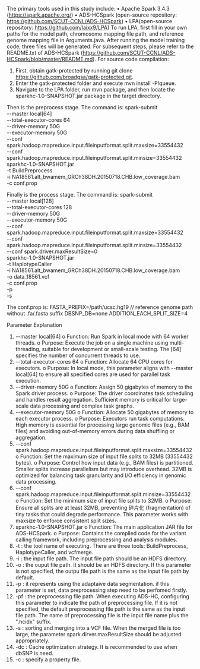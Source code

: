 The primary tools used in this study include:
•	Apache Spark 3.4.3 (https://spark.apache.org/)
•	ADS-HCSpark (open-source repository: https://github.com/SCUT-CCNL/ADS-HCSpark)
•	LPA(open-source repository: https://github.com/laixx9/LPA)
To run LPA, first fill in your own paths for the model path, chromosome mapping file path, and reference genome mapping file in Arguments.java. After running the model training code, three files will be generated. For subsequent steps, please refer to the README.txt of ADS-HCSpark (https://github.com/SCUT-CCNL/ADS-HCSpark/blob/master/README.md).
For source code compilation:
1.	First, obtain gatk-protected by running git clone https://github.com/broadgsa/gatk-protected.git.
2.	Enter the gatk-protected folder and execute mvn install -P\!queue.
3.	Navigate to the LPA folder, run mvn package, and then locate the sparkhc-1.0-SNAPSHOT.jar package in the target directory.

Then is the preprocess stage.
The command is:
spark-submit \
--master local[64] \
--total-executor-cores 64 \
--driver-memory 50G \
--executor-memory 50G \
--conf spark.hadoop.mapreduce.input.fileinputformat.split.maxsize=33554432 \
--conf spark.hadoop.mapreduce.input.fileinputformat.split.minsize=33554432 \
sparkhc-1.0-SNAPSHOT.jar \
-t BuildPreprocess \
-i NA18561.alt_bwamem_GRCh38DH.20150718.CHB.low_coverage.bam \
-c conf.prop

Finally is the process stage.
The command is:
spark-submit \
--master local[128] \
--total-executor-cores 128 \
--driver-memory 50G \
--executor-memory 50G \
--conf spark.hadoop.mapreduce.input.fileinputformat.split.maxsize=33554432 \
--conf spark.hadoop.mapreduce.input.fileinputformat.split.minsize=33554432 \
--conf spark.driver.maxResultSize=0 \
sparkhc-1.0-SNAPSHOT.jar \
-t HaplotypeCaller \
-i NA18561.alt_bwamem_GRCh38DH.20150718.CHB.low_coverage.bam \
-o data_18561.vcf \
-c conf.prop \
-p \
-s

The conf.prop is:
FASTA_PREFIX=/path/ucsc.hg19 // reference genome path without .fa/.fasta suffix
DBSNP_DB=none
ADDITION_EACH_SPLIT_SIZE=4

Parameter Explanation
1.	--master local[64]
o	Function: Run Spark in local mode with 64 worker threads.
o	Purpose: Execute the job on a single machine using multi-threading, suitable for development or small-scale testing. The [64] specifies the number of concurrent threads to use.
2.	--total-executor-cores 64
o	Function: Allocate 64 CPU cores for executors.
o	Purpose: In local mode, this parameter aligns with --master local[64] to ensure all specified cores are used for parallel task execution.
3.	--driver-memory 50G
o	Function: Assign 50 gigabytes of memory to the Spark driver process.
o	Purpose: The driver coordinates task scheduling and handles result aggregation. Sufficient memory is critical for large-scale data processing and complex task graphs.
4.	--executor-memory 50G
o	Function: Allocate 50 gigabytes of memory to each executor process.
o	Purpose: Executors run task computations. High memory is essential for processing large genomic files (e.g., BAM files) and avoiding out-of-memory errors during data shuffling or aggregation.
5.	--conf spark.hadoop.mapreduce.input.fileinputformat.split.maxsize=33554432
o	Function: Set the maximum size of input file splits to 32MB (33554432 bytes).
o	Purpose: Control how input data (e.g., BAM files) is partitioned. Smaller splits increase parallelism but may introduce overhead. 32MB is optimized for balancing task granularity and I/O efficiency in genomic data processing.
6.	--conf spark.hadoop.mapreduce.input.fileinputformat.split.minsize=33554432
o	Function: Set the minimum size of input file splits to 32MB.
o	Purpose: Ensure all splits are at least 32MB, preventing 碎片化 (fragmentation) of tiny tasks that could degrade performance. This parameter works with maxsize to enforce consistent split sizes.
7.	sparkhc-1.0-SNAPSHOT.jar
o	Function: The main application JAR file for ADS-HCSpark.
o	Purpose: Contains the compiled code for the variant calling framework, including preprocessing and analysis modules.
8.	-t : the tool name of executing. There are three tools: BuildPreprocess, HaplotypeCaller, and vcfmerge.
9.	-i : the input file path. The input file path should be an HDFS directory.
10.	-o : the ouput file path. It should be an HDFS directory. If this parameter is not specified, the outpu file path is the same as the input file path by default.
11.	-p : it represents using the adaptaive data segmentation. if this parameter is set, data preprocessing step need to be perfomed firstly.
12.	-pf : the preprocessing file path. When executing ADS-HC, configuring this parameter to indicate the path of preprocessing file. If it is not specified, the default preprocessing file path is the same as the input file path. The name of preprocessing file is the input file name plus the ".hcidx" suffix.
13.	-s : sorting and merging into a VCF file. When the merged file is too large, the parameter spark.dirver.maxResultSize should be adjusted appropriately.
14.	-dc : Cache optimization strategy. It is recommended to use when dbSNP is need.
15.	-c : specify a property file.
